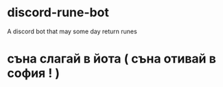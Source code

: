 # discord-rune-bot
A discord bot that may some day return runes

# съна слагай в йота ( съна отивай в софия ! )
